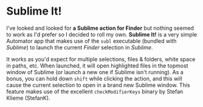Sublime It!
==========

I've looked and looked for **a Sublime action for Finder** but nothing seemed to work as I'd prefer so I decided to roll my own. **Sublime It!** is a very simple Automator app that makes use of the `subl` executable (bundled with *Sublime*) to launch the current *Finder* selection in *Sublime*.

It works as you'd expect for multiple selections, files & folders, white space in paths, etc. When launched, it will open highlighted files in the topmost window of Sublime (or launch a new one if Sublime isn't running). As a bonus, you can hold down `shift` while clicking the action, and this will cause the current selection to open in a brand new Sublime window. This feature makes use of the excellent `checkModifierKeys` binary by Stefan Klieme (StefanK).
